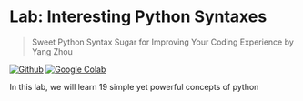 # Lab: Interesting Python Syntaxes

> Sweet Python Syntax Sugar for Improving Your Coding Experience by Yang Zhou

[![Github](https://img.shields.io/badge/GitHub-100000?style=for-the-badge&logo=github&logoColor=white)](https://github.com/sparsh-ai/recohut/tree/main/01-foundations/language/python/19-sweet-syntax.ipynb) [![Google Colab](https://img.shields.io/static/v1?style=for-the-badge&message=Google+Colab&color=222222&logo=Google+Colab&logoColor=F9AB00&label=)](https://colab.research.google.com/github/sparsh-ai/recohut/blob/main/tree/main/01-foundations/language/python/19-sweet-syntax.ipynb)

In this lab, we will learn 19 simple yet powerful concepts of python
